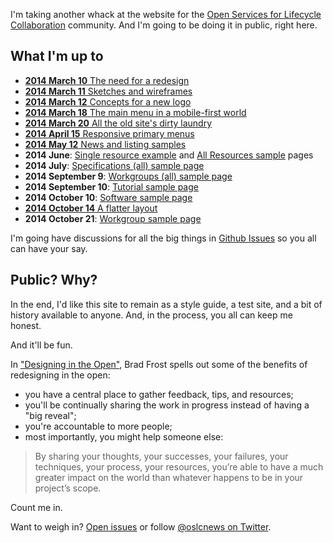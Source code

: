 I'm taking another whack at the website for the [Open Services for Lifecycle Collaboration](http://open-services.net/) community. And I'm going to be doing it in public, right here.

## What I'm up to

- [**2014 March 10** The need for a redesign](./posts/why.html)
- [**2014 March 11** Sketches and wireframes](./posts/wireframes.html)
- [**2014 March 12** Concepts for a new logo](./posts/logo.html)
- [**2014 March 18** The main menu in a mobile-first world](./posts/mobile-first.html)
- [**2014 March 20** All the old site's dirty laundry](./posts/cruft.html)
- [**2014 April 15** Responsive primary menus](./posts/main-menus.html)
- [**2014 May 12** News and listing samples](./posts/main-menus.html)
- **2014 June**: [Single resource example](./samples/resource.html) and [All Resources sample](./samples/resources.html) pages
- **2014 July**: [Specifications (all) sample page](./samples/specifications.html)
- **2014 September 9**: [Workgroups (all) sample page](./samples/workgroups.html)
- **2014 September 10**: [Tutorial sample page](./samples/tutorial.html)
- **2014 October 10**: [Software sample page](./samples/software.html)
- [**2014 October 14** A flatter layout](./posts/i-like-to-live-dangerously.html)
- **2014 October 21**: [Workgroup sample page](./samples/workgroup.html)

I'm going have discussions for all the big things in [Github Issues](https://github.com/OSLC/redesign/issues) so you all can have your say.

## Public? Why?

In the end, I'd like this site to remain as a style guide, a test site, and a bit of history available to anyone. And, in the process, you all can keep me honest. 

And it'll be fun. 

In ["Designing in the Open"](http://bradfrostweb.com/blog/post/designing-in-the-open/), Brad Frost spells out some of the benefits of redesigning in the open:

- you have a central place to gather feedback, tips, and resources;
- you'll be continually sharing the work in progress instead of having a "big reveal";
- you're accountable to more people;
- most importantly, you might help someone else:

> By sharing your thoughts, your successes, your failures, your techniques, your process, your resources, you’re able to have a much greater impact on the world than whatever happens to be in your project’s scope.

Count me in.

Want to weigh in? [Open issues](https://github.com/OSLC/redesign/issues) or follow [@oslcnews on Twitter](https://twitter.com/oslcnews).